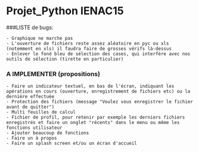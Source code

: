 # Projet_Python IENAC15

###LISTE de bugs:

	- Graphique ne marche pas
	- L'ouverture de fichiers reste assez aléatoire en pyc ou xls (notemment en xls) il faudra faire de grosses vérifs là-dessus
	- Enlever le fond bleu de sélection des cases, qui interfère avec nos outils de sélection (tirette en particulier)

### A IMPLEMENTER (propositions)
	- Faire un indicateur textuel, en bas de l'écran, indiquant les opérations en cours (ouverture, enregistrement de fichiers etc) ou la dernière effectuée
	- Protection des fichiers (message "Voulez vous enregistrer le fichier avant de quitter")
	- Multi feuilles de calcul
	- Fichier de profil, pour retenir par exemple les derniers fichiers enregistrés et faire un onglet "récents" dans le menu ou même les fonctions utilisateur
	- Ajouter beaucoup de fonctions
	- Faire un à propos
	- Faire un splash screen et/ou un écran d'accueil
	
